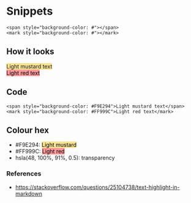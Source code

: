 
# Snippets 

```
<span style="background-color: #"></span>  
<mark style="background-color: #"></mark>
```

## How it looks
<span style="background-color: #F9E294">Light mustard text</span>  
<mark style="background-color: #FF999C">Light red text</mark>

## Code

```
<span style="background-color: #F9E294">Light mustard text</span>  
<mark style="background-color: #FF999C">Light red text</mark>
```

## Colour hex
- #F9E294: <mark style="background-color: #F9E294">Light mustard</mark> 
- #FF999C: <mark style="background-color: #FF999C">Light red</mark>
- hsla(48, 100%, 91%, 0.5): transparency

### References
- https://stackoverflow.com/questions/25104738/text-highlight-in-markdown